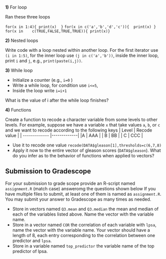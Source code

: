
**1)** For loop

Ran these three loops

`for(x in 1:4){ print(x)  }`
`for(x in c('a','b','d','c')){  print(x) }`
`for(x in    c(TRUE,FALSE,TRUE,TRUE)){ print(x)}`


**2)** Nested loops

Write code with a loop nested within another loop. For the first iterator use `(i in 1:5)`, for the inner loop use `(j in c('a','b'))`, inside the inner loop, print `i` and `j`, e.g., `print(paste(i,j))`. 


**3)** While loop

   - Initialize a counter (e.g., `i=0` )
   - Write a while loop, for condition use `i<=5`,
   - Inside the loop write `i=i+1`

 What is the value of i after the while loop finishes? 
 
 
**4)** Functions 
  
Create a function to recode a character variable from some levels to other levels. For example, suppose we have a variable `x` that take values `a`, `b`, or `c` and we want to recode according to the following keys
| Level      | Recode value       | 
| ------------- |-------------| 
|A     | AAA | 
| B     | BB    | 
| C | CCC    | 



  - Use it to recode one value `recode(DATA$gleason[1],thresholds=c(6,7,8)`
  - Apply it now to the entire vector of gleason scores (`DATA$gleason`). What do you infer as to the behavior of functions when applied to vectors?


 ## Submission to Gradescope

For your submission to grade scope provide an R-script named `assignment.R` (match case) answeromg the questions shown below If you have multiple files to submit, at least one of them is named as `assignment.R`. You may submit your answer to Gradescope as many times as needed.

  - Store in vectors named `Q3.mean` and `Q3.median` the mean and median of each of the variables listed above. Name the vector with the variable name.
  - Store in  a vector named `COR` the correlation of each variable with `lpsa`, name the vector with the variable name. Your vector should have a length of 8, each entry corresponding to the correlation between one predictor and `lpsa`.
  - Store in a variable named `top_predictor` the variable name of the top predictor of lpsa.

